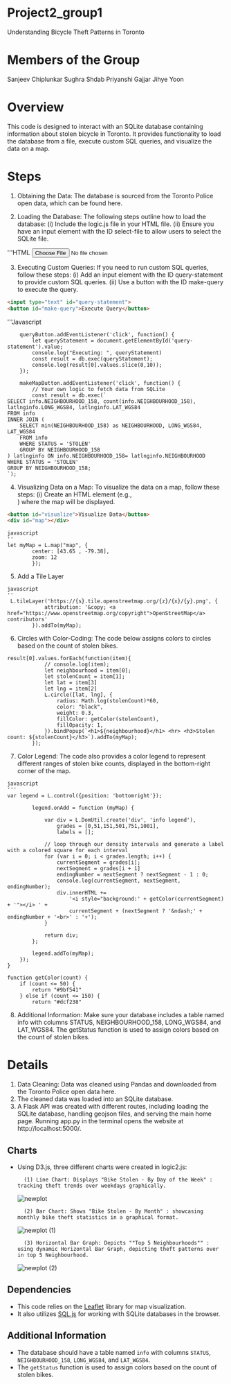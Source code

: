 # Project2_group1
Understanding Bicycle Theft Patterns in Toronto

# Members of the Group 
Sanjeev Chiplunkar
Sughra Shdab
Priyanshi Gajjar
Jihye Yoon

# Overview
This code is designed to interact with an SQLite database containing information about stolen bicycle in Toronto. It provides functionality to load the database from a file, execute custom SQL queries, and visualize the data on a map.

# Steps

1. Obtaining the Data: The database is sourced from the Toronto Police open data, which can be found here.

2. Loading the Database: The following steps outline how to load the database:
        (i) Include the logic.js file in your HTML file.
        (ii) Ensure you have an input element with the ID select-file to allow users to select the SQLite file.

'''HTML
    <input type="file" id="select-file">


3. Executing Custom Queries: If you need to run custom SQL queries, follow these steps:
    (i) Add an input element with the ID query-statement to provide custom SQL queries.
    (ii) Use a button with the ID make-query to execute the query.

```html
<input type="text" id="query-statement">
<button id="make-query">Execute Query</button>
```

'''Javascript

``` let queryButton = document.getElementById('make-query');
    queryButton.addEventListener('click', function() {
        let queryStatement = document.getElementById('query-statement').value;
        console.log("Executing: ", queryStatement)
        const result = db.exec(queryStatement);
        console.log(result[0].values.slice(0,10));
    });

```
```let makeMapButton = document.getElementById('visualize');
    makeMapButton.addEventListener('click', function() {
        // Your own logic to fetch data from SQLite
        const result = db.exec(`
SELECT info.NEIGHBOURHOOD_158, count(info.NEIGHBOURHOOD_158), latlnginfo.LONG_WGS84, latlnginfo.LAT_WGS84
FROM info
INNER JOIN (
    SELECT min(NEIGHBOURHOOD_158) as NEIGHBOURHOOD, LONG_WGS84, LAT_WGS84
    FROM info
    WHERE STATUS = 'STOLEN'
    GROUP BY NEIGHBOURHOOD_158
) latlnginfo ON info.NEIGHBOURHOOD_158= latlnginfo.NEIGHBOURHOOD
WHERE STATUS = 'STOLEN'
GROUP BY NEIGHBOURHOOD_158;
`);
```

4.  Visualizing Data on a Map: To visualize the data on a map, follow these steps:
        (i) Create an HTML element (e.g., <div id="map"></div>) where the map will be displayed.

```html
<button id="visualize">Visualize Data</button>
<div id="map"></div>
```
```
javascript
''
let myMap = L.map("map", {
        center: [43.65 , -79.38],
        zoom: 12
        });
```


5. Add a Tile Layer

```
javascript
''
 L.tileLayer('https://{s}.tile.openstreetmap.org/{z}/{x}/{y}.png', {
            attribution: '&copy; <a href="https://www.openstreetmap.org/copyright">OpenStreetMap</a> contributors'
        }).addTo(myMap);
```
6. Circles with Color-Coding: The code below assigns colors to circles based on the count of stolen bikes.

```
result[0].values.forEach(function(item){
            // console.log(item);
            let neighbourhood = item[0];
            let stolenCount = item[1];
            let lat = item[3]
            let lng = item[2]
            L.circle([lat, lng], {
                radius: Math.log(stolenCount)*60,
                color: "black",
                weight: 0.3,
                fillColor: getColor(stolenCount),
                fillOpacity: 1,
            }).bindPopup(`<h1>${neighbourhood}</h1> <hr> <h3>Stolen count: ${stolenCount}</h3>`).addTo(myMap);
        });
```

7. Color Legend: The code also provides a color legend to represent different ranges of stolen bike counts, displayed in the bottom-right corner of the map.
```
javascript
'''
var legend = L.control({position: 'bottomright'});

        legend.onAdd = function (myMap) {

            var div = L.DomUtil.create('div', 'info legend'),
                grades = [0,51,151,501,751,1001],
                labels = [];

            // loop through our density intervals and generate a label with a colored square for each interval
            for (var i = 0; i < grades.length; i++) {
                currentSegment = grades[i];
                nextSegment = grades[i + 1]
                endingNumber = nextSegment ? nextSegment - 1 : 0;
                console.log(currentSegment, nextSegment, endingNumber);
                div.innerHTML +=
                    '<i style="background:' + getColor(currentSegment) + '"></i> ' +
                    currentSegment + (nextSegment ? '&ndash;' + endingNumber + '<br>' : '+');
            }

            return div;
        };

        legend.addTo(myMap);
    });
}

function getColor(count) {
    if (count <= 50) {
        return "#9bf541"
    } else if (count <= 150) {
        return "#dcf238"
```

8. Additional Information: Make sure your database includes a table named info with columns STATUS, NEIGHBOURHOOD_158, LONG_WGS84, and LAT_WGS84. The getStatus function is used to assign colors based on the count of stolen bikes.

# Details 

1. Data Cleaning: Data was cleaned using Pandas and downloaded from the Toronto Police open data here.
2. The cleaned data was loaded into an SQLite database.
3. A Flask API was created with different routes, including loading the SQLite database, handling geojson files, and serving the main home page. Running app.py in the terminal opens the website at http://localhost:5000/.

## Charts 

- Using D3.js, three different charts were created in logic2.js:
       
        (1) Line Chart: Displays "Bike Stolen - By Day of the Week" : tracking theft trends over weekdays graphically.
  ![newplot](https://github.com/pgajjar13/Project2_group1/assets/135158002/89ee7e89-7b6a-46ca-bab2-2b6f77f89598)

        (2) Bar Chart: Shows "Bike Stolen - By Month" : showcasing monthly bike theft statistics in a graphical format.
  ![newplot (1)](https://github.com/pgajjar13/Project2_group1/assets/135158002/58d240f5-6d68-4241-b188-0f7585fd94f9)

        (3) Horizontal Bar Graph: Depicts ""Top 5 Neighbourhoods"" : using dynamic Horizontal Bar Graph, depicting theft patterns over in top 5 Neighbourhood.

  ![newplot (2)](https://github.com/pgajjar13/Project2_group1/assets/135158002/5d906909-e439-4cf5-b8fd-30fc2631a9ec)


## Dependencies

- This code relies on the [Leaflet](https://leafletjs.com/) library for map visualization.
- It also utilizes [SQL.js](https://github.com/sql-js/sql.js) for working with SQLite databases in the browser.

## Additional Information

- The database should have a table named `info` with columns `STATUS`, `NEIGHBOURHOOD_158`, `LONG_WGS84`, and `LAT_WGS84`.
- The `getStatus` function is used to assign colors based on the count of stolen bikes.

